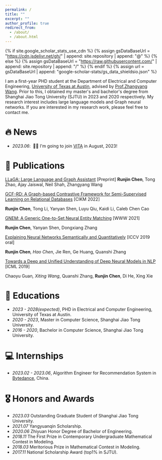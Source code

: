 ```yaml
---
permalink: /
title: ""
excerpt: ""
author_profile: true
redirect_from: 
  - /about/
  - /about.html
---
```


{% if site.google_scholar_stats_use_cdn %}
{% assign gsDataBaseUrl = "https://cdn.jsdelivr.net/gh/" | append: site.repository | append: "@" %}
{% else %}
{% assign gsDataBaseUrl = "https://raw.githubusercontent.com/" | append: site.repository | append: "/" %}
{% endif %}
{% assign url = gsDataBaseUrl | append: "google-scholar-stats/gs_data_shieldsio.json" %}

<span class='anchor' id='about-me'></span>

I am a first-year PHD student at the Department of Electrical and Computer Engineering, [University of Texas at Austin](https://www.utexas.edu), advised by [Prof.Zhangyang Wang](https://vita-group.github.io/group.html). Prior to this, I obtained my master's and bachelor's degree from Shanghai Jiao Tong University (SJTU) in 2023 and 2020 respectively. My research interest includes large language models and Graph neural networks. If you are interested in my research work, please feel free to contact me.


# 🔥 News

- *2023.06*: &nbsp;🎉🎉 I'm going to join [VITA](https://vita-group.github.io/group.html) in August, 2023!

# 📝 Publications 
<!-- <div class='paper-box'><div class='paper-box-image'><div><div class="badge">CVPR 2016</div><img src='images/500x300.png' alt="sym" width="100%"></div></div>
<div class='paper-box-text' markdown="1"> -->

[LLaGA: Large Language and Graph Assistant](https://arxiv.org/abs/2402.08170) [Preprint]
**Runjin Chen**, Tong Zhao, Ajay Jaiswal, Neil Shah, Zhangyang Wang

[GCF-RD: A Graph-based Contrastive Framework for Semi-Supervised Learning on Relational Databases](https://dl.acm.org/doi/abs/10.1145/3511808.3557331) [CIKM 2022]

**Runjin Chen**, Tong Li, Yanyan Shen, Luyu Qiu, Kaidi Li, Caleb Chen Cao


[GNEM: A Generic One-to-Set Neural Entity Matching](https://dl.acm.org/doi/abs/10.1145/3442381.3450119) [WWW 2021]

**Runjin Chen**, Yanyan Shen, Dongxiang Zhang


[Explaining Neural Networks Semantically and Quantitatively](https://openaccess.thecvf.com/content_ICCV_2019/html/Chen_Explaining_Neural_Networks_Semantically_and_Quantitatively_ICCV_2019_paper.html) [ICCV 2019 oral]

**Runjin Chen**<sup>*</sup>, Hao Chen<sup>*</sup>, Jie Ren, Ge Huang, Quanshi Zhang


[Towards a Deep and Unified Understanding of Deep Neural Models in NLP](http://proceedings.mlr.press/v97/guan19a.html) [ICML 2019]

Chaoyu Guan<sup>*</sup>, Xiting Wang<sup>*</sup>, Quanshi Zhang, **Runjin Chen**, Di He, Xing Xie


# 📖 Educations
- *2023 - 2028(expected)*, PHD in Electrical and Computer Engineering, University of Texas at Austin. 
- *2020 - 2023*, Master in Computer Science, Shanghai Jiao Tong University. 
- *2016 - 2020*, Bachelor in Computer Science, Shanghai Jiao Tong University. 


# 💻 Internships
- *2023.02 - 2023.06*, Algorithm Engineer for Recommendation System in [Bytedance](https://www.bytedance.com/en/), China.


# 🎖 Honors and Awards
- *2023.03*  Outstanding Graduate Student of Shanghai Jiao Tong University.
- *2021.07*  Yangyuanqin Scholarship.
- *2020.06*  Zhiyuan Honor Degree of Bachelor of Engineering.
- *2018.11*  The First Prize in Contemporary Undergraduate Mathematical Contest in Modeling.
- *2018.03*  Meritorious Prize in Mathematical Contest in Modeling.
- *2017.11*  National Scholarship Award (top1% in SJTU).